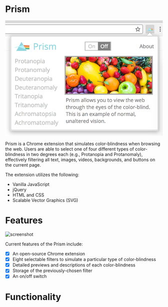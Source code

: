 # Prism

![screenshot](docs/screenshot.png)

Prism is a Chrome extension that simulates color-blindness when browsing the web. Users are able to select one of four different types of color-blindness in two degrees each (e.g., Protanopia and Protanomaly), effectively filtering all text, images, videos, backgrounds, and buttons on the current page.

The extension utilizes the following:

- Vanilla JavaScript
- jQuery
- HTML and CSS
- Scalable Vector Graphics (SVG)

# Features

![screenshot](docs/example.gif)

Current features of the Prism include:

- [X] An open-source Chrome extension
- [X] Eight selectable filters to simulate a particular type of color-blindness
- [X] Detailed previews and descriptions of each color-blindness
- [X] Storage of the previously-chosen filter
- [X] An on/off switch

# Functionality

<!-- First, an SVG script containing all color filters is injected directly into the page. These filters are represented by the Color Matrix Library, whose values are customized to simulate a particular type of color-blindness (e.g., Deuteranopia, Deuteranomaly, etc.).

As a user selects a type of color-blindness, Prism modifies the page by calling CSS’ built-in filter property, which provides graphical effects to elements of the page. Using a url value that points to the user-selected filter from the SVG script, Prism then applies styling to all elements of the page: text, images, videos, backgrounds, and buttons alike. -->
